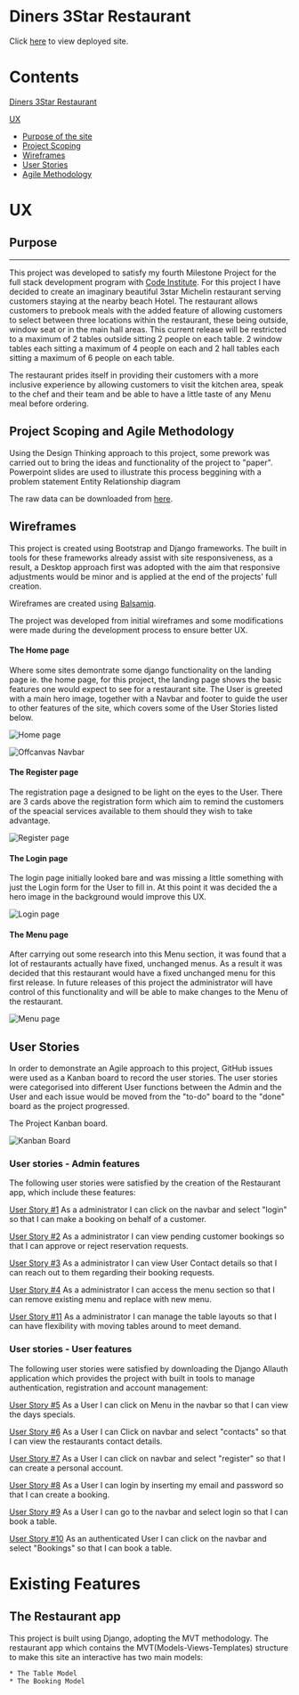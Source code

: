 # Diners 3Star Restaurant

<!-- [![responsive](***)](https://diners-3star-restaurant.herokuapp.com/) -->

Click [here](https://diners-3star-restaurant.herokuapp.com/) to view deployed site.  

# Contents

[Diners 3Star Restaurant](#diners-3star-restaurant)

[UX](#ux)
+ [Purpose of the site](#purpose)
+ [Project Scoping](#project-scoping-and-agile-methodology)
+ [Wireframes](#wireframes)
+ [User Stories](#user-stories)
+ [Agile Methodology](#Agile-Methodology)

# UX

## Purpose
----
This project was developed to satisfy my fourth Milestone Project for the full stack development program with [Code Institute](https://www.codeinstitute.net). For this project I have decided to create an imaginary beautiful 3star Michelin restaurant serving customers staying at the nearby beach Hotel. The restaurant allows customers to prebook meals with the added feature of allowing customers to select between three locations within the restaurant, these being outside, window seat or in the main hall areas. This current release will be restricted to a maximum of 2 tables outside sitting 2 people on each table. 2 window tables each sitting a maximum of 4 people on each and 2 hall tables each sitting a maximum of 6 people on each table.

The restaurant prides itself in providing their customers with a more inclusive experience by allowing customers to visit the kitchen area, speak to the chef and their team and be able to have a little taste of any Menu meal before ordering.


## Project Scoping and Agile Methodology

Using the Design Thinking approach to this project, some prework was carried out to bring the ideas and functionality of the project to "paper". Powerpoint slides are used to illustrate this process beggining with a problem statement
Entity Relationship diagram

The raw data can be downloaded from [here](https://github.com/RicardoIT-Web/diners-3star-restaurant/blob/main/media/agile_methodology/Diners-3Star-Restaurant_project_Scoping.pptx).


## Wireframes 
This project is created using Bootstrap and Django frameworks. The built in tools for these frameworks already assist with site responsiveness, as a result, a Desktop approach first was adopted with the aim that responsive adjustments would be minor and is applied at the end of the projects' full creation.

Wireframes are created using [Balsamiq](https://balsamiq.com/wireframes/?gclid=Cj0KCQiAubmPBhCyARIsAJWNpiMYzrk_0rLzl3vgYKRLXwnX7rpqyQiUFdyt3xHGpRiHlZlozwO_pvcaAvUFEALw_wcB). 

The project was developed from initial wireframes and some modifications were made during the development process to ensure better UX.


#### The Home page
Where some sites demontrate some django functionality on the landing page ie. the home page, for this project, the landing page shows the basic features one would expect to see for a restaurant site. The User is greeted with a main hero image, together with a Navbar and footer to guide the user to other features of the site, which covers some of the User Stories listed below.

![Home page](/media/wireframes/homepage_wf.jpg)

![Offcanvas Navbar](/media/wireframes/offcanvas_navbar_wf.jpg)


#### The Register page
The registration page a designed to be light on the eyes to the User. There are 3 cards above the registration form which aim to remind the customers of the speacial services available to them should they wish to take advantage.

![Register page](/media/wireframes/register_page_wf.jpg)


#### The Login page
The login page initially looked bare and was missing a little something with just the Login form for the User to fill in. At this point it was decided the a hero image in the background would improve this UX.

![Login page](/media/wireframes/login_page_wf.jpg)


#### The Menu page
After carrying out some research into this Menu section, it was found that a lot of restaurants actually have fixed, unchanged menus. As a result it was decided that this restaurant would have a fixed unchanged menu for this first release. In future releases of this project the administrator will have control of this functionality and will be able to make changes to the Menu of the restaurant.

![Menu page](/media/wireframes/menu_wf.jpg)


## User Stories

In order to demonstrate an Agile approach to this project, GitHub issues were used as a Kanban board to record the user stories. The user stories were categorised into different User functions between the Admin and the User and each issue would be moved from the "to-do" board to the "done" board as the project progressed.

The Project Kanban board.

![Kanban Board](/media/images/agile_kanban_img.jpg)

### User stories - Admin features
The following user stories were satisfied by the creation of the Restaurant app, which include these features:


[User Story #1](https://github.com/RicardoIT-Web/diners-3star-restaurant/issues/1) As a administrator I can click on the navbar and select "login" so that I can make a booking on behalf of a customer.

[User Story #2](https://github.com/RicardoIT-Web/diners-3star-restaurant/issues/2) As a administrator I can view pending customer bookings so that I can approve or reject reservation requests.

[User Story #3](https://github.com/RicardoIT-Web/diners-3star-restaurant/issues/3) As a administrator I can view User Contact details so that I can reach out to them regarding their booking requests.

[User Story #4](https://github.com/RicardoIT-Web/diners-3star-restaurant/issues/4) As a administrator I can access the menu section so that I can remove existing menu and replace with new menu.

[User Story #11](https://github.com/RicardoIT-Web/diners-3star-restaurant/issues/11) As a administrator I can manage the table layouts so that I can have flexibility with moving tables around to meet demand.

### User stories - User features
The following user stories were satisfied by downloading the Django Allauth application which provides the project with built in tools to manage authentication, registration and account management:

[User Story #5](https://github.com/RicardoIT-Web/diners-3star-restaurant/issues/5) As a User I can click on Menu in the navbar so that I can view the days specials.

[User Story #6](https://github.com/RicardoIT-Web/diners-3star-restaurant/issues/6) As a User I can Click on navbar and select "contacts" so that I can view the restaurants contact details.

[User Story #7](https://github.com/RicardoIT-Web/diners-3star-restaurant/issues/7) As a User I can click on navbar and select "register" so that I can create a personal account.

[User Story #8](https://github.com/RicardoIT-Web/diners-3star-restaurant/issues/8) As a User I can login by inserting my email and password so that I can create a booking.

[User Story #9](https://github.com/RicardoIT-Web/diners-3star-restaurant/issues/9) As a User I can go to the navbar and select login so that I can book a table.

[User Story #10](https://github.com/RicardoIT-Web/diners-3star-restaurant/issues/10) As an authenticated User I can click on the navbar and select "Bookings" so that I can book a table.

# Existing Features

## The Restaurant app

This project is built using Django, adopting the MVT methodology. The restaurant app which contains the MVT(Models-Views-Templates) structure to make this site an interactive has two main models:

    * The Table Model
    * The Booking Model


